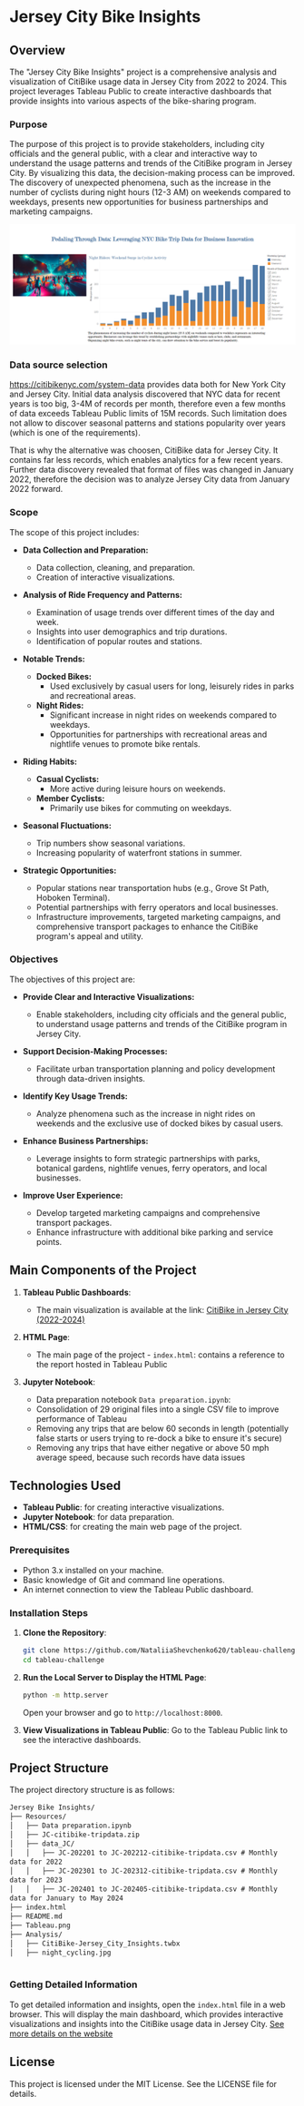 # Jersey City Bike Insights

## Overview

The "Jersey City Bike Insights" project is a comprehensive analysis and visualization of CitiBike usage data in Jersey City from 2022 to 2024. This project leverages Tableau Public to create interactive dashboards that provide insights into various aspects of the bike-sharing program.

### Purpose

The purpose of this project is to provide stakeholders, including city officials and the general public, with a clear and interactive way to understand the usage patterns and trends of the CitiBike program in Jersey City. By visualizing this data, the decision-making process can be improved. The discovery of unexpected phenomena, such as the increase in the number of cyclists during night hours (12-3 AM) on weekends compared to weekdays, presents new opportunities for business partnerships and marketing campaigns.

![Insights](Tableau.png)

### Data source selection

https://citibikenyc.com/system-data provides data both for New York City and Jersey City. Initial data analysis discovered that NYC data for recent years is too big, 3-4M of records per month, therefore even a few months of data exceeds Tableau Public limits of 15M records. Such limitation does not allow to discover seasonal patterns and stations popularity over years (which is one of the requirements).

That is why the alternative was choosen, CitiBike data for Jersey City. It contains far less records, which enables analytics for a few recent years. Further data discovery revealed that format of files was changed in January 2022, therefore the decision was to analyze Jersey City data from January 2022 forward.

### Scope

The scope of this project includes:

- **Data Collection and Preparation:**
  - Data collection, cleaning, and preparation.
  - Creation of interactive visualizations.

- **Analysis of Ride Frequency and Patterns:**
  - Examination of usage trends over different times of the day and week.
  - Insights into user demographics and trip durations.
  - Identification of popular routes and stations.

- **Notable Trends:**
  - **Docked Bikes:** 
    - Used exclusively by casual users for long, leisurely rides in parks and recreational areas.
  - **Night Rides:**
    - Significant increase in night rides on weekends compared to weekdays.
    - Opportunities for partnerships with recreational areas and nightlife venues to promote bike rentals.

- **Riding Habits:**
  - **Casual Cyclists:**
    - More active during leisure hours on weekends.
  - **Member Cyclists:**
    - Primarily use bikes for commuting on weekdays.
  
- **Seasonal Fluctuations:**
  - Trip numbers show seasonal variations.
  - Increasing popularity of waterfront stations in summer.

- **Strategic Opportunities:**
  - Popular stations near transportation hubs (e.g., Grove St Path, Hoboken Terminal).
  - Potential partnerships with ferry operators and local businesses.
  - Infrastructure improvements, targeted marketing campaigns, and comprehensive transport packages to enhance the CitiBike program's appeal and utility.

### Objectives

The objectives of this project are:

- **Provide Clear and Interactive Visualizations:**
  - Enable stakeholders, including city officials and the general public, to understand usage patterns and trends of the CitiBike program in Jersey City.

- **Support Decision-Making Processes:**
  - Facilitate urban transportation planning and policy development through data-driven insights.

- **Identify Key Usage Trends:**
  - Analyze phenomena such as the increase in night rides on weekends and the exclusive use of docked bikes by casual users.

- **Enhance Business Partnerships:**
  - Leverage insights to form strategic partnerships with parks, botanical gardens, nightlife venues, ferry operators, and local businesses.

- **Improve User Experience:**
  - Develop targeted marketing campaigns and comprehensive transport packages.
  - Enhance infrastructure with additional bike parking and service points.

## Main Components of the Project

1. **Tableau Public Dashboards**:
    - The main visualization is available at the link: [CitiBike in Jersey City (2022-2024)](https://public.tableau.com/views/CitiBike-Jersey_City_Insights/CitiBikeinJerseyCity2022-2024)

2. **HTML Page**:
    - The main page of the project - `index.html`: contains a reference to the report hosted in Tableau Public

3. **Jupyter Notebook**:
    - Data preparation notebook `Data preparation.ipynb`:
    - Consolidation of 29 original files into a single CSV file to improve performance of Tableau
    - Removing any trips that are below 60 seconds in length (potentially false starts or users trying to re-dock a bike to ensure it's secure)
    - Removing any trips that have either negative or above 50 mph average speed, because such records have data issues

## Technologies Used

- **Tableau Public**: for creating interactive visualizations.
- **Jupyter Notebook**: for data preparation.
- **HTML/CSS**: for creating the main web page of the project.

### Prerequisites

- Python 3.x installed on your machine.
- Basic knowledge of Git and command line operations.
- An internet connection to view the Tableau Public dashboard.

### Installation Steps

1. **Clone the Repository**:
    ```bash
    git clone https://github.com/NataliiaShevchenko620/tableau-challenge.git
    cd tableau-challenge
    ```

2. **Run the Local Server to Display the HTML Page**:
    ```bash
    python -m http.server
    ```
    Open your browser and go to `http://localhost:8000`.

3. **View Visualizations in Tableau Public**:
    Go to the Tableau Public link to see the interactive dashboards.

## Project Structure

The project directory structure is as follows:

```Jersey Bike Insights/
Jersey Bike Insights/
├── Resources/
│   ├── Data preparation.ipynb
│   ├── JC-citibike-tripdata.zip
│   ├── data_JC/
│   │   ├── JC-202201 to JC-202212-citibike-tripdata.csv # Monthly data for 2022
│   │   ├── JC-202301 to JC-202312-citibike-tripdata.csv # Monthly data for 2023
│   │   ├── JC-202401 to JC-202405-citibike-tripdata.csv # Monthly data for January to May 2024
├── index.html
├── README.md
├── Tableau.png
├── Analysis/
│   ├── CitiBike-Jersey_City_Insights.twbx
│   ├── night_cycling.jpg


```


### Getting Detailed Information

To get detailed information and insights, open the `index.html` file in a web browser. This will display the main dashboard, which provides interactive visualizations and insights into the CitiBike usage data in Jersey City.
[See more details on the website]( https://nataliiashevchenko620.github.io/tableau-challenge/)

## License

This project is licensed under the MIT License. See the LICENSE file for details.


